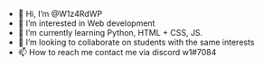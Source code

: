 - 👋 Hi, I’m @W1z4RdWP
- 👀 I’m interested in Web development
- 🌱 I’m currently learning Python, HTML + CSS, JS.
- 💞️ I’m looking to collaborate on students with the same interests 
- 📫 How to reach me contact me via discord w1#7084

<!---
W1z4RdWP/W1z4RdWP is a ✨ special ✨ repository because its `README.md` (this file) appears on your GitHub profile.
You can click the Preview link to take a look at your changes.
--->
